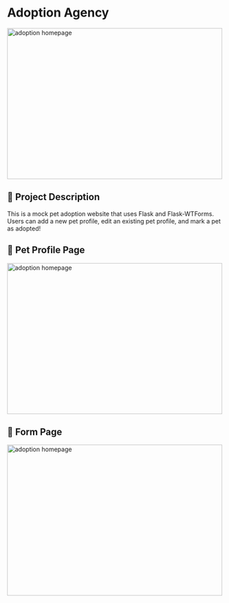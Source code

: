 # Adoption Agency

<img src='./images/adoption-home' alt='adoption homepage' height='350' width='500'>

## 🧐 Project Description

This is a mock pet adoption website that uses Flask and Flask-WTForms. Users can add a new pet profile, edit an existing pet profile, and mark a pet as adopted!

## 🐾 Pet Profile Page

<img src='./images/adoption-profile' alt='adoption homepage' height='350' width='500'>

## 📝 Form Page

<img src='./images/adoption-form' alt='adoption homepage' height='350' width='500'>
